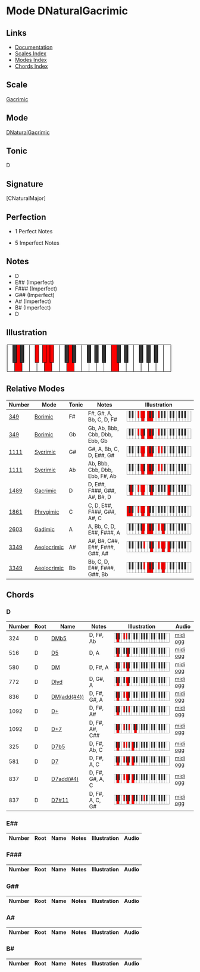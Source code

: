 # Mode DNaturalGacrimic

## Links

- [Documentation](index.md)
- [Scales Index](Scales.md)
- [Modes Index](Modes.md)
- [Chords Index](Chords.md)

## Scale

[Gacrimic](ScaleGacrimic.md)

## Mode

[DNaturalGacrimic](ModeDNaturalGacrimic.md)

## Tonic

D

## Signature

[CNaturalMajor]

## Perfection

 - 1 Perfect Notes

 - 5 Imperfect Notes

## Notes

- D
- E## (Imperfect)
- F### (Imperfect)
- G## (Imperfect)
- A# (Imperfect)
- B# (Imperfect)
- D

## Illustration

![DNaturalGacrimic](ModeDNaturalGacrimic.png)

## Relative Modes

| Number | Mode | Tonic | Notes | Illustration |
|--------|------|-------|-------|--------------|
| [349](https://ianring.com/musictheory/scales/349) | [Borimic](ModeBorimic.md) | F# | F#, G#, A, Bb, C, D, F# | ![FSharpBorimic](ModeFSharpBorimic.png) |
| [349](https://ianring.com/musictheory/scales/349) | [Borimic](ModeBorimic.md) | Gb | Gb, Ab, Bbb, Cbb, Dbb, Ebb, Gb | ![GFlatBorimic](ModeGFlatBorimic.png) |
| [1111](https://ianring.com/musictheory/scales/1111) | [Sycrimic](ModeSycrimic.md) | G# | G#, A, Bb, C, D, E##, G# | ![GSharpSycrimic](ModeGSharpSycrimic.png) |
| [1111](https://ianring.com/musictheory/scales/1111) | [Sycrimic](ModeSycrimic.md) | Ab | Ab, Bbb, Cbb, Dbb, Ebb, F#, Ab | ![AFlatSycrimic](ModeAFlatSycrimic.png) |
| [1489](https://ianring.com/musictheory/scales/1489) | [Gacrimic](ModeGacrimic.md) | D | D, E##, F###, G##, A#, B#, D | ![DNaturalGacrimic](ModeDNaturalGacrimic.png) |
| [1861](https://ianring.com/musictheory/scales/1861) | [Phrygimic](ModePhrygimic.md) | C | C, D, E##, F###, G##, A#, C | ![CNaturalPhrygimic](ModeCNaturalPhrygimic.png) |
| [2603](https://ianring.com/musictheory/scales/2603) | [Gadimic](ModeGadimic.md) | A | A, Bb, C, D, E##, F###, A | ![ANaturalGadimic](ModeANaturalGadimic.png) |
| [3349](https://ianring.com/musictheory/scales/3349) | [Aeolocrimic](ModeAeolocrimic.md) | A# | A#, B#, C##, E##, F###, G##, A# | ![ASharpAeolocrimic](ModeASharpAeolocrimic.png) |
| [3349](https://ianring.com/musictheory/scales/3349) | [Aeolocrimic](ModeAeolocrimic.md) | Bb | Bb, C, D, E##, F###, G##, Bb | ![BFlatAeolocrimic](ModeBFlatAeolocrimic.png) |

## Chords

### D

| Number | Root | Name | Notes | Illustration | Audio |
|--------|------|------|-------|--------------|-------|
| 324 | D | [DMb5](ChordDNaturalMajorFlatFifth.md) | D, F#, Ab | ![DMb5](ChordDNaturalMajorFlatFifthRootPosition.png) | [midi](ChordDNaturalMajorFlatFifthRootPosition.mid) [ogg](ChordDNaturalMajorFlatFifthRootPosition.ogg) |
| 516 | D | [D5](ChordDNaturalPowerChord.md) | D, A | ![D5](ChordDNaturalPowerChordRootPosition.png) | [midi](ChordDNaturalPowerChordRootPosition.mid) [ogg](ChordDNaturalPowerChordRootPosition.ogg) |
| 580 | D | [DM](ChordDNaturalMajor.md) | D, F#, A | ![DM](ChordDNaturalMajorRootPosition.png) | [midi](ChordDNaturalMajorRootPosition.mid) [ogg](ChordDNaturalMajorRootPosition.ogg) |
| 772 | D | [Dlyd](ChordDNaturalLydian.md) | D, G#, A | ![Dlyd](ChordDNaturalLydianRootPosition.png) | [midi](ChordDNaturalLydianRootPosition.mid) [ogg](ChordDNaturalLydianRootPosition.ogg) |
| 836 | D | [DM(add(#4))](ChordDNaturalMajorAddSharpFourth.md) | D, F#, G#, A | ![DM(add(#4))](ChordDNaturalMajorAddSharpFourthRootPosition.png) | [midi](ChordDNaturalMajorAddSharpFourthRootPosition.mid) [ogg](ChordDNaturalMajorAddSharpFourthRootPosition.ogg) |
| 1092 | D | [D+](ChordDNaturalAugmented.md) | D, F#, A# | ![D+](ChordDNaturalAugmentedRootPosition.png) | [midi](ChordDNaturalAugmentedRootPosition.mid) [ogg](ChordDNaturalAugmentedRootPosition.ogg) |
| 1092 | D | [D+7](ChordDNaturalAugmentedAugmentedSeventh.md) | D, F#, A#, C## | ![D+7](ChordDNaturalAugmentedAugmentedSeventhRootPosition.png) | [midi](ChordDNaturalAugmentedAugmentedSeventhRootPosition.mid) [ogg](ChordDNaturalAugmentedAugmentedSeventhRootPosition.ogg) |
| 325 | D | [D7b5](ChordDNaturalDominantSeventhFlatFifth.md) | D, F#, Ab, C | ![D7b5](ChordDNaturalDominantSeventhFlatFifthRootPosition.png) | [midi](ChordDNaturalDominantSeventhFlatFifthRootPosition.mid) [ogg](ChordDNaturalDominantSeventhFlatFifthRootPosition.ogg) |
| 581 | D | [D7](ChordDNaturalDominantSeventh.md) | D, F#, A, C | ![D7](ChordDNaturalDominantSeventhRootPosition.png) | [midi](ChordDNaturalDominantSeventhRootPosition.mid) [ogg](ChordDNaturalDominantSeventhRootPosition.ogg) |
| 837 | D | [D7add(#4)](ChordDNaturalDominantSeventhAddSharpFourth.md) | D, F#, G#, A, C | ![D7add(#4)](ChordDNaturalDominantSeventhAddSharpFourthRootPosition.png) | [midi](ChordDNaturalDominantSeventhAddSharpFourthRootPosition.mid) [ogg](ChordDNaturalDominantSeventhAddSharpFourthRootPosition.ogg) |
| 837 | D | [D7#11](ChordDNaturalDominantSeventhSharpEleventh.md) | D, F#, A, C, G# | ![D7#11](ChordDNaturalDominantSeventhSharpEleventhRootPosition.png) | [midi](ChordDNaturalDominantSeventhSharpEleventhRootPosition.mid) [ogg](ChordDNaturalDominantSeventhSharpEleventhRootPosition.ogg) |

### E##

| Number | Root | Name | Notes | Illustration | Audio |
|--------|------|------|-------|--------------|-------|

### F###

| Number | Root | Name | Notes | Illustration | Audio |
|--------|------|------|-------|--------------|-------|

### G##

| Number | Root | Name | Notes | Illustration | Audio |
|--------|------|------|-------|--------------|-------|

### A#

| Number | Root | Name | Notes | Illustration | Audio |
|--------|------|------|-------|--------------|-------|

### B#

| Number | Root | Name | Notes | Illustration | Audio |
|--------|------|------|-------|--------------|-------|

